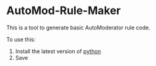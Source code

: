 # AutoMod-Rule-Maker

This is a tool to generate basic AutoModerator rule code.

To use this:

1. Install the latest version of [python](https://www.python.org/downloads/)
2. Save 
